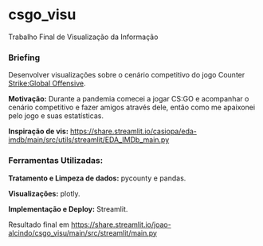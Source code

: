 # csgo_visu

Trabalho Final de Visualização da Informação 

### Briefing 

Desenvolver visualizações sobre o cenário competitivo do jogo Counter [Strike:Global Offensive](https://pt.wikipedia.org/wiki/Counter-Strike:_Global_Offensive).

**Motivação:** Durante a pandemia comecei a jogar CS:GO e acompanhar o cenário competitivo e fazer amigos através dele, então como me apaixonei pelo jogo e suas estatísticas.

**Inspiração de vis:** https://share.streamlit.io/casiopa/eda-imdb/main/src/utils/streamlit/EDA_IMDb_main.py

### Ferramentas Utilizadas:

**Tratamento e Limpeza de dados:** pycounty e pandas.

**Visualizações:** plotly.

**Implementação e Deploy:** Streamlit.






Resultado final em https://share.streamlit.io/joao-alcindo/csgo_visu/main/src/streamlit/main.py

